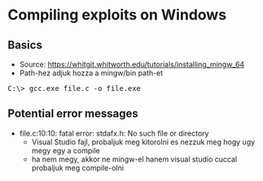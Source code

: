# Compiling exploits on Windows
## Basics
* Source: https://whitgit.whitworth.edu/tutorials/installing_mingw_64
* Path-hez adjuk hozza a mingw/bin path-et
<pre>
C:\> gcc.exe file.c -o file.exe
</pre>
## Potential error messages
* file.c:10:10: fatal error: stdafx.h: No such file or directory
  * Visual Studio fajl, probaljuk meg kitorolni es nezzuk meg hogy ugy megy egy a compile
  * ha nem megy, akkor ne mingw-el hanem visual studio cuccal probaljuk meg compile-olni
